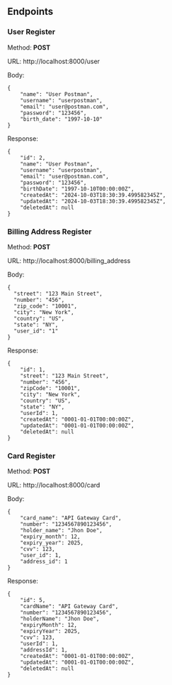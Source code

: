 ## Endpoints

### User Register
<p>Method: <b>POST</b></p>
<p>URL: http://localhost:8000/user</p>
<p>Body: </p>

```
{
    "name": "User Postman",
    "username": "userpostman",
    "email": "user@postman.com",
    "password": "123456",
    "birth_date": "1997-10-10"
}
```


Response: 
```
{
    "id": 2,
    "name": "User Postman",
    "username": "userpostman",
    "email": "user@postman.com",
    "password": "123456",
    "birthDate": "1997-10-10T00:00:00Z",
    "createdAt": "2024-10-03T18:30:39.499582345Z",
    "updatedAt": "2024-10-03T18:30:39.499582345Z",
    "deletedAt": null
}
```
### Billing Address Register
<p>Method: <b>POST</b></p>
<p>URL: http://localhost:8000/billing_address</p>
<p>Body: </p>

```
{
  "street": "123 Main Street",
  "number": "456",
  "zip_code": "10001",
  "city": "New York",
  "country": "US",
  "state": "NY",
  "user_id": "1"
}
```

Response: 
```
{
    "id": 1,
    "street": "123 Main Street",
    "number": "456",
    "zipCode": "10001",
    "city": "New York",
    "country": "US",
    "state": "NY",
    "userId": 1,
    "createdAt": "0001-01-01T00:00:00Z",
    "updatedAt": "0001-01-01T00:00:00Z",
    "deletedAt": null
}
```

### Card Register
<p>Method: <b>POST</b></p>
<p>URL: http://localhost:8000/card</p>
<p>Body: </p>

```
{
    "card_name": "API Gateway Card",
    "number": "1234567890123456",
    "holder_name": "Jhon Doe",
    "expiry_month": 12,
    "expiry_year": 2025,
    "cvv": 123,
    "user_id": 1,
    "address_id": 1
}
```

Response: 
```
{
    "id": 5,
    "cardName": "API Gateway Card",
    "number": "1234567890123456",
    "holderName": "Jhon Doe",
    "expiryMonth": 12,
    "expiryYear": 2025,
    "cvv": 123,
    "userId": 1,
    "addressId": 1,
    "createdAt": "0001-01-01T00:00:00Z",
    "updatedAt": "0001-01-01T00:00:00Z",
    "deletedAt": null
}
```